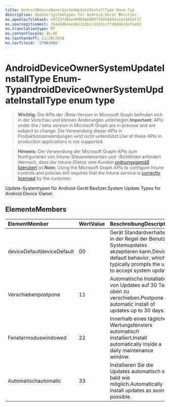 ```yaml
---
title: AndroidDeviceOwnerSystemUpdateInstallType Enum-Typ
description: Update-Systemtypen für Android-Gerät Besitzer.
ms.openlocfilehash: e9f23fd96ed0965b6693776858082e2df4925f37
ms.sourcegitcommit: 334e84b4aed63162bcc31831cffd6d363dafee02
ms.translationtype: MT
ms.contentlocale: de-DE
ms.lasthandoff: 11/29/2018
ms.locfileid: "27062086"
---
```

# <a name="androiddeviceownersystemupdateinstalltype-enum-type"></a><span data-ttu-id="d5bc8-103">AndroidDeviceOwnerSystemUpdateInstallType Enum-Typ</span><span class="sxs-lookup"><span data-stu-id="d5bc8-103">androidDeviceOwnerSystemUpdateInstallType enum type</span></span>

> <span data-ttu-id="d5bc8-104">**Wichtig:** Die APIs der /Beta-Version in Microsoft Graph befinden sich in der Vorschau und können Änderungen unterliegen.</span><span class="sxs-lookup"><span data-stu-id="d5bc8-104">**Important:** APIs under the / beta version in Microsoft Graph are in preview and are subject to change.</span></span> <span data-ttu-id="d5bc8-105">Die Verwendung dieser APIs in Produktionsanwendungen wird nicht unterstützt.</span><span class="sxs-lookup"><span data-stu-id="d5bc8-105">Use of these APIs in production applications is not supported.</span></span>

> <span data-ttu-id="d5bc8-106">**Hinweis:** Die Verwendung der Microsoft Graph-APIs zum Konfigurieren von Intune-Steuerelementen und -Richtlinien erfordert dennoch, dass der Intune-Dienst vom Kunden [ordnungsgemäß lizenziert](https://go.microsoft.com/fwlink/?linkid=839381) ist.</span><span class="sxs-lookup"><span data-stu-id="d5bc8-106">**Note:** Using the Microsoft Graph APIs to configure Intune controls and policies still requires that the Intune service is [correctly licensed](https://go.microsoft.com/fwlink/?linkid=839381) by the customer.</span></span>

<span data-ttu-id="d5bc8-107">Update-Systemtypen für Android-Gerät Besitzer.</span><span class="sxs-lookup"><span data-stu-id="d5bc8-107">System Update Types for Android Device Owner.</span></span>
## <a name="members"></a><span data-ttu-id="d5bc8-108">Elemente</span><span class="sxs-lookup"><span data-stu-id="d5bc8-108">Members</span></span>
|<span data-ttu-id="d5bc8-109">Element</span><span class="sxs-lookup"><span data-stu-id="d5bc8-109">Member</span></span>|<span data-ttu-id="d5bc8-110">Wert</span><span class="sxs-lookup"><span data-stu-id="d5bc8-110">Value</span></span>|<span data-ttu-id="d5bc8-111">Beschreibung</span><span class="sxs-lookup"><span data-stu-id="d5bc8-111">Description</span></span>|
|:---|:---|:---|
|<span data-ttu-id="d5bc8-112">deviceDefault</span><span class="sxs-lookup"><span data-stu-id="d5bc8-112">deviceDefault</span></span>|<span data-ttu-id="d5bc8-113">0</span><span class="sxs-lookup"><span data-stu-id="d5bc8-113">0</span></span>|<span data-ttu-id="d5bc8-114">Gerät Standardverhalten in der Regel der Benutzer Systemupdates akzeptieren kann.</span><span class="sxs-lookup"><span data-stu-id="d5bc8-114">Device default behavior, which typically prompts the user to accept system updates.</span></span>|
|<span data-ttu-id="d5bc8-115">Verschieben</span><span class="sxs-lookup"><span data-stu-id="d5bc8-115">postpone</span></span>|<span data-ttu-id="d5bc8-116">1</span><span class="sxs-lookup"><span data-stu-id="d5bc8-116">1</span></span>|<span data-ttu-id="d5bc8-117">Automatische Installation von Updates auf 30 Tage oben zu verschieben.</span><span class="sxs-lookup"><span data-stu-id="d5bc8-117">Postpone automatic install of updates up to 30 days.</span></span>|
|<span data-ttu-id="d5bc8-118">Fenstermodus</span><span class="sxs-lookup"><span data-stu-id="d5bc8-118">windowed</span></span>|<span data-ttu-id="d5bc8-119">2</span><span class="sxs-lookup"><span data-stu-id="d5bc8-119">2</span></span>|<span data-ttu-id="d5bc8-120">Innerhalb eines tägliche Wartungsfensters automatisch installiert.</span><span class="sxs-lookup"><span data-stu-id="d5bc8-120">Install automatically inside a daily maintenance window.</span></span>|
|<span data-ttu-id="d5bc8-121">Automatisch</span><span class="sxs-lookup"><span data-stu-id="d5bc8-121">automatic</span></span>|<span data-ttu-id="d5bc8-122">3</span><span class="sxs-lookup"><span data-stu-id="d5bc8-122">3</span></span>|<span data-ttu-id="d5bc8-123">Installieren Sie die Updates automatisch so bald wie möglich.</span><span class="sxs-lookup"><span data-stu-id="d5bc8-123">Automatically install updates as soon as possible.</span></span>|





